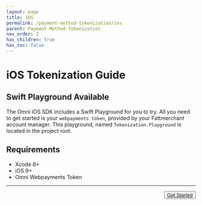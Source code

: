 ```yaml
---
layout: page
title: iOS
permalink: /payment-method-tokenization/ios
parent: Payment Method Tokenization
nav_order: 2
has_children: true
has_toc: false
---
```


# iOS Tokenization Guide

## Swift Playground Available
The Omni iOS SDK includes a Swift Playground for you to try. All you need to get started is your `webpayments token`, provided by your Fattmerchant account manager. This playground, named `Tokenization.Playground` is located in the project root.

## Requirements
- Xcode 8+
- iOS 9+
- Omni Webpayments Token

---

<button type="button" name="button" class="btn" style="float: right;">
<a href="/payment-method-tokenization/ios/installation/">Get Started</a>
</button>

<div style="margin-bottom: 10%"> </div>